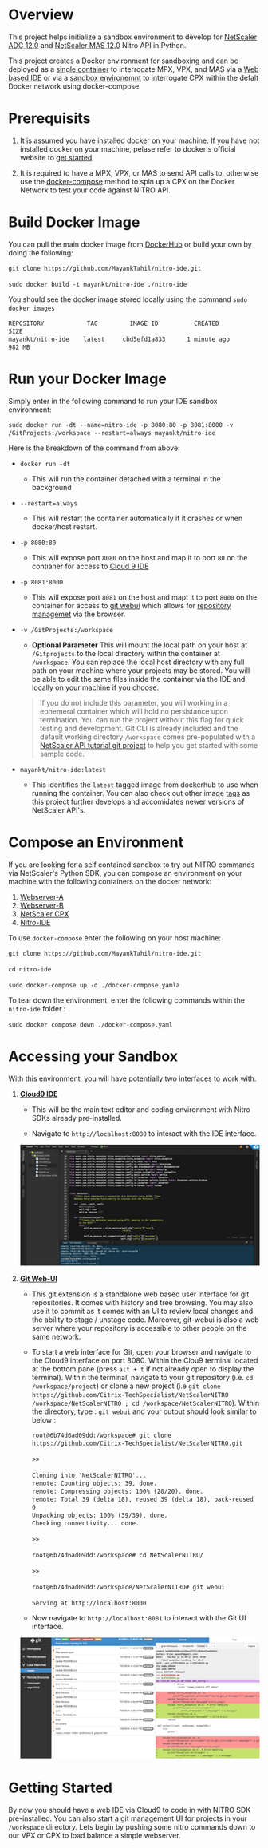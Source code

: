 # Overview

This project helps initialize a sandbox environment to develop for [NetScaler ADC 12.0](nitro-python-1.0/docs/html/index.html) and [NetScaler MAS 12.0](nitro-python-1.0/doc/index.html) Nitro API in Python. 

This project creates a Docker environment for sandboxing and can be deployed as a [single container](#Docker-Run) to interrogate MPX, VPX, and MAS via a [Web based IDE](https://c9.io/) or via a [sandbox environemnt](#Docker-Compose) to interrogate CPX within the defalt Docker network using docker-compose.

# Prerequisits 

1. It is assumed you have installed docker on your machine. If you have not installed docker on your machine, pelase refer to docker's official website to [get started](https://docs.docker.com/engine/installation/)

2. It is required to have a MPX, VPX, or MAS to send API calls to, otherwise use the [docker-compose](#Docker-Compose) method to spin up a CPX on the Docker Network to test your code against NITRO API. 

# Build Docker Image

You can pull the main docker image from [DockerHub](https://hub.docker.com/r/mayankt/nitro-ide/) or build your own by doing the following: 

```
git clone https://github.com/MayankTahil/nitro-ide.git

sudo docker build -t mayankt/nitro-ide ./nitro-ide
```

You should see the docker image stored locally using the command `sudo docker images`

```
REPOSITORY            TAG         IMAGE ID          CREATED          SIZE
mayankt/nitro-ide    latest     cbd5efd1a833      1 minute ago      982 MB
```

# Run your Docker Image

Simply enter in the following command to run your IDE sandbox environment:

```
sudo docker run -dt --name=nitro-ide -p 8080:80 -p 8081:8000 -v /GitProjects:/workspace --restart=always mayankt/nitro-ide
```

Here is the breakdown of the command from above: 

* `docker run -dt` 
    * This will run the container detached with a terminal in the background

* `--restart=always`
    * This will restart the container automatically if it crashes or when docker/host restart.

* `-p 8080:80` 
    * This will expose port `8080` on the host and map it to port `80` on the contianer for access to [Cloud 9 IDE](https://c9.io/)

* `-p 8081:8000`
    * This will expose port `8081` on the host and mapt it to port `8000` on the container for access to [git webui](https://github.com/alberthier/git-webui) which allows for [repository managemet](#Repository-UI) via the browser.

* `-v /GitProjects:/workspace`
    * **Optional Parameter** This will mount the local path on your host at `/Gitprojects` to the local directory within the container at `/workspace`. You can replace the local host directory with any full path on your machine where your projects may be stored. You will be able to edit the same files inside the container via the IDE and locally on your machine if you choose. 

    >If you do not include this parameter, you will working in a ephemeral container which will hold no persistance upon termination. You can run the project without this flag for quick testing and development. Git CLI is already included and the default working directory `/workspace` comes pre-populated with a [NetScaler API tutorial git project](https://github.com/Citrix-TechSpecialist/NetScalerNITRO) to help you get started with some sample code. 

* `mayankt/nitro-ide:latest`
    * This identifies the `latest` tagged image from dockerhub to use when running the container. You can also check out other image [tags](https://hub.docker.com/r/mayankt/nitro-ide/tags/) as this project further develops and accomidates newer versions of NetScaler API's. 

# Compose an Environment 

If you are looking for a self contained sandbox to try out NITRO commands via NetScaler's Python SDK, you can compose an environment on your machine with the following containers on the docker network: 

1. [Webserver-A](https://hub.docker.com/r/mayankt/webserver/)
2. [Webserver-B](https://hub.docker.com/r/mayankt/webserver/)
3. [NetScaler CPX](https://www.citrix.com/products/netscaler-adc/cpx-express.html)
4. [Nitro-IDE](https://hub.docker.com/r/mayankt/nitro-ide/)

To use `docker-compose` enter the following on your host machine: 

```
git clone https://github.com/MayankTahil/nitro-ide.git

cd nitro-ide

sudo docker-compose up -d ./docker-compose.yamla
```

To tear down the environment, enter the following commands within the `nitro-ide` folder : 

`sudo docker compose down ./docker-compose.yaml`

# Accessing your Sandbox

With this environment, you will have potentially two interfaces to work with. 

1. **[Cloud9 IDE](https://github.com/kdelfour/cloud9-docker)**
    * This will be the main text editor and coding environment with Nitro SDKs already pre-installed. 

    * Navigate to `http://localhost:8080` to interact with the IDE interface.

    ![cloud9](images/Cloud9-IDE.png)

2. **[Git Web-UI](https://github.com/alberthier/git-webui)**
    * This git extension is a standalone web based user interface for git repositories. It comes with history and tree browsing. You may also use it to commit as it comes with an UI to review local changes and the ability to stage / unstage code. Moreover, git-webui is also a web server where your repository is accessible to other people on the same network. 

    * To start a web interface for Git, open your browser and navigate to the Cloud9 interface on port 8080. Within the Clou9 terminal located at the bottom pane (press `alt + t` if not already open to display the terminal). Within the terminal, navigate to your git repository (i.e. `cd /workspace/project`) or clone a new project (i.e `git clone https://github.com/Citrix-TechSpecialist/NetScalerNITRO /workspace/NetScalerNITRO ; cd /workspace/NetScalerNITRO`). Within the directory, type : `git webui` and your output should look similar to below : 

      ```
      root@6b74d6ad09dd:/workspace# git clone https://github.com/Citrix-TechSpecialist/NetScalerNITRO.git

      >>

      Cloning into 'NetScalerNITRO'...
      remote: Counting objects: 39, done.
      remote: Compressing objects: 100% (20/20), done.
      remote: Total 39 (delta 18), reused 39 (delta 18), pack-reused 0
      Unpacking objects: 100% (39/39), done.
      Checking connectivity... done.

      >>

      root@6b74d6ad09dd:/workspace# cd NetScalerNITRO/

      >>

      root@6b74d6ad09dd:/workspace/NetScalerNITRO# git webui

      Serving at http://localhost:8000
      ```

    * Now navigate to `http://localhost:8081` to interact with the Git UI interface.

    ![git-ui](images/git-webui.png)


# Getting Started

By now you should have a web IDE via Cloud9 to code in with NITRO SDK pre-installed. You can also start a git management UI for projects in your `/workspace` directory. Lets begin by pushing some nitro commands down to our VPX or CPX to load balance a simple webserver. 




